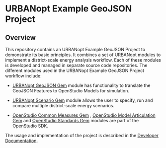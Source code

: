 # URBANopt Example GeoJSON Project

## Overview

This repository contains an URBANopt Example GeoJSON Project to demonstrate its basic principles.
It combines a set of URBANopt modules to implement a district-scale energy analysis
workflow. Each of these modules is developed and managed in separate source code
repositories. The different modules used in the URBANopt Example GeoJSON Project workflow
include:

- [URBANopt GeoJSON Gem](https://github.com/urbanopt/urbanopt-geojson-gem) module has
  functionality to translate the GeoJSON Features to OpenStudio Models for simulation.

- [URBANopt Scenario Gem](https://github.com/urbanopt/urbanopt-scenario-gem) module
  allows the user to specify, run and compare multiple district-scale energy scenarios. 

- [OpenStudio Common Measures Gem](https://github.com/NREL/openstudio-common-measures-gem) , [OpenStudio Model Articulation Gem](https://github.com/NREL/openstudio-model-articulation-gem) and
  [OpenStudio Standards Gem](https://github.com/NREL/openstudio-standards) modules are
  part of the OpenStudio SDK.
  
The usage and implementation of the project is described in the [Developer Documentation](https://urbanopt.github.io).

